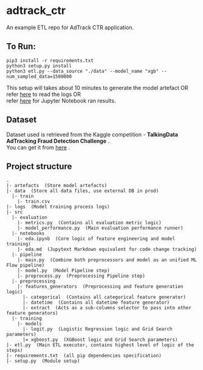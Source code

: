# adtrack_ctr
An example ETL repo for AdTrack CTR application.

## To Run:
```buildoutcfg
pip3 install -r requirements.txt
python3 setup.py install
python3 etl.py --data_source "./data" --model_name "xgb" --num_sampled_data=1500000
```
This setup will takes about 10 minutes to generate the model artefact OR   
refer [here](./logs/etl.log) to read the logs OR  
refer [here](./src/notebooks/eda.ipynb) for Jupyter Notebook ran results.


## Dataset
Dataset used is retrieved from the Kaggle competition - **TalkingData AdTracking Fraud Detection Challenge** .  
You can get it from [here](https://www.kaggle.com/c/talkingdata-adtracking-fraud-detection/data?select=train.csv) .

## Project structure 
```buildoutcfg
.
|- artefacts  (Store model artefacts)
|- data  (Store all data files, use external DB in prod)
  |- train
    |- train.csv
|- logs  (Model training process logs)
|- src
  |- evaluation
    |- metrics.py  (Contains all evaluation metric logic)
    |- model_performance.py  (Main evaluation performance runner)
  |- notebooks
    |- eda.ipynb  (Core logic of feature engineering and model training)
    |- eda.md  (Jupytext Markdown equivalent for code change tracking)
  |- pipeline
    |- main.py  (Combine both preprocessors and model as an unified ML Flow pipeline)
    |- model.py  (Model Pipeline step)
    |- preprocess.py  (Preprocessing Pipeline step)
  |- preprocessing
    |- features_generators  (Preprocessing and feature generation logic)
      |- categorical  (Contains all categorical feature generator)
      |- datetime  (Contains all datetime feature generator)
      |- extract  (Acts as a sub-columns selector to pass into other feature generators)
  |- training
    |- models
      |- logit.py  (Logistic Regression logic and Grid Search parameters)
      |= xgboost.py  (XGBoost logic and Grid Search parameters)
|- etl.py  (Main ETL executor, contains highest level of logic of the steps)
|- requirements.txt  (all pip dependencies specification)
|- setup.py  (Module setup)
```

